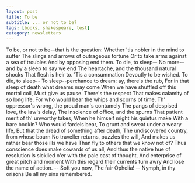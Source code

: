 ```yaml
---
layout: post
title: To be
subtitle: ... or not to be?
tags: [books, shakespeare, test]
category: newsletters
---
```


To be, or not to be--that is the question:
Whether 'tis nobler in the mind to suffer
The slings and arrows of outrageous fortune
Or to take arms against a sea of troubles
And by opposing end them. To die, to sleep--
No more--and by a sleep to say we end
The heartache, and the thousand natural shocks
That flesh is heir to. 'Tis a consummation
Devoutly to be wished. To die, to sleep--
To sleep--perchance to dream: ay, there's the rub,
For in that sleep of death what dreams may come
When we have shuffled off this mortal coil,
Must give us pause. There's the respect
That makes calamity of so long life.
For who would bear the whips and scorns of time,
Th' oppressor's wrong, the proud man's contumely
The pangs of despised love, the law's delay,
The insolence of office, and the spurns
That patient merit of th' unworthy takes,
When he himself might his quietus make
With a bare bodkin? Who would fardels bear,
To grunt and sweat under a weary life,
But that the dread of something after death,
The undiscovered country, from whose bourn
No traveller returns, puzzles the will,
And makes us rather bear those ills we have
Than fly to others that we know not of?
Thus conscience does make cowards of us all,
And thus the native hue of resolution
Is sicklied o'er with the pale cast of thought,
And enterprise of great pitch and moment
With this regard their currents turn awry
And lose the name of action. -- Soft you now,
The fair Ophelia! -- Nymph, in thy orisons
Be all my sins remembered.
